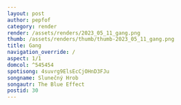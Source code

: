 ```yaml
---
layout: post
author: pepfof
category: render
render: /assets/renders/2023_05_11_gang.png
thumb: /assets/renders/thumb/thumb-2023_05_11_gang.png
title: Gang
navigation_override: /
aspect: 1/1
domcol: ^545454
spotisong: 4suvrg9ElsEcCjOHnD3FJu
songname: Slunečný Hrob
songautr: The Blue Effect
postid: 30
---
```


<!--USER BEGIN 1-->

<!--USER END 1-->

<!--more-->
<!--USER BEGIN 2-->

<!--USER END 2-->

